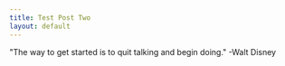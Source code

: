 ```yaml
---
title: Test Post Two
layout: default
---
```



"The way to get started is to quit talking and begin doing." -Walt Disney
